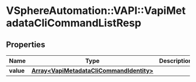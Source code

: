 # VSphereAutomation::VAPI::VapiMetadataCliCommandListResp

## Properties
Name | Type | Description | Notes
------------ | ------------- | ------------- | -------------
**value** | [**Array&lt;VapiMetadataCliCommandIdentity&gt;**](VapiMetadataCliCommandIdentity.md) |  | 


